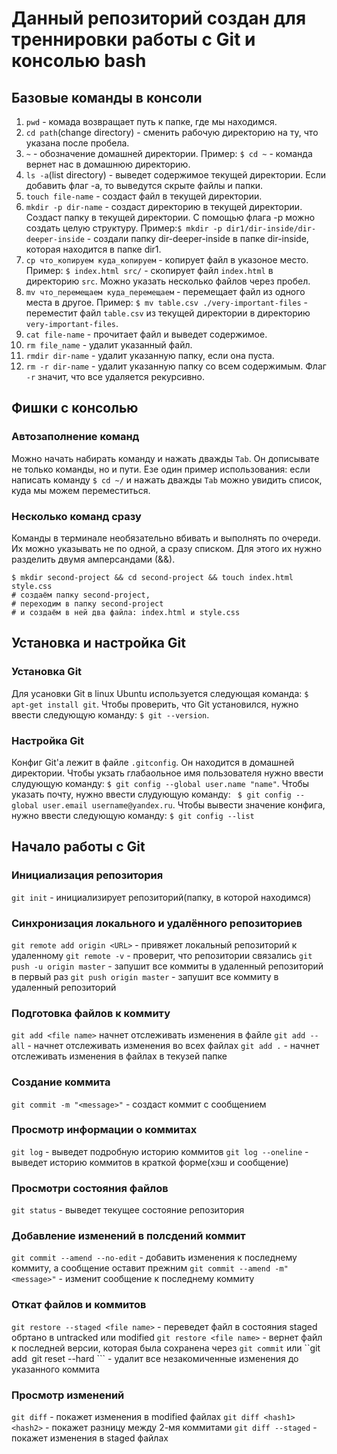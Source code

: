 # Данный репозиторий создан для треннировки работы с Git и консолью bash

## Базовые команды в консоли

1. ```pwd``` - комада возвращает путь к папке, где мы находимся.
2. ```cd path```(change directory) - сменить рабочую директорию на ту, что указана после пробела.
3. ```~``` - обозначение домашней директории. Пример: ```$ cd ~``` - команда вернет нас в домашнюю директорию.
4. ```ls -a```(list directory) - выведет содержимое текущей директории. Если добавить флаг -a,
то выведутся скрыте файлы и папки.
5. ```touch file-name``` - создаст файл в текущей директории.
6. ```mkdir -p dir-name``` - создаст директорию в текущей директории. Создаст папку в текущей директории. С помощью флага -p можно создать целую структуру. Пример:```$ mkdir -p dir1/dir-inside/dir-deeper-inside``` - создали папку dir-deeper-inside в папке dir-inside, которая находится в папке dir1.
7. ```cp что_копируем куда_копируем``` - копирует файл в указоное место. Пример: ```$ index.html src/``` - скопирует файл ```index.html``` в директорию ```src```. Можно указать несколько файлов через пробел.
8. ```mv что_перемещаем куда_перемещаем``` - перемещает файл из одного места в другое. Пример: ```$ mv table.csv ./very-important-files``` - переместит файл ```table.csv``` из текущей директории в директорию ```very-important-files```.
9. ```cat file-name``` - прочитает файл и выведет содержимое.
10. ```rm file_name``` - удалит указанный файл.
11. ```rmdir dir-name``` - удалит указанную папку, если она пуста.
12. ```rm -r dir-name``` - удалит указанную папку со всем содержимым. Флаг ```-r``` значит, что все удаляется рекурсивно.

## Фишки с консолью

### Автозаполнение команд
Можно начать набирать команду и нажать дважды ```Tab```. Он дописывате не только команды, но и пути. Езе один пример использования: если написать команду ```$ cd ~/``` и нажать дважды ```Tab``` можно увидить список, куда мы можем переместиться.

### Несколько команд сразу
Команды в терминале необязательно вбивать и выполнять по очереди. Их можно указывать не по одной, а сразу списком. Для этого их нужно разделить двумя амперсандами (&&).
```
$ mkdir second-project && cd second-project && touch index.html style.css
# создаём папку second-project,
# переходим в папку second-project
# и создаём в ней два файла: index.html и style.css
```

## Установка и настройка Git

### Установка Git
Для усановки Git в linux Ubuntu используется следующая команда: ```$ apt-get install git```.
Чтобы проверить, что Git установился, нужно ввести следующую команду: ```$ git --version```.

### Настройка Git
Конфиг Git'a лежит в файле ```.gitconfig```. Он находится в домашней директории. Чтобы укзать глабаольное имя пользователя нужно ввести слудующую команду: ```$ git config --global user.name "name"```. Чтобы указать почту, нужно ввести слудующую команду: ``` $ git config --global user.email username@yandex.ru```. Чтобы вывести значение конфига, нужно ввести следующую команду: ```$ git config --list```

## Начало работы с Git

### Инициализация репозитория
```git init``` - инициализирует репозиторий(папку, в которой находимся)

### Синхронизация локального и удалённого репозиториев
```git remote add origin <URL>``` - привяжет локальный репозиторий к удаленному
```git remote -v``` - проверит, что репозитории связались
```git push -u origin master``` - запушит все коммиты в удаленный репозиторий в первый раз
```git push origin master``` - запушит все коммиту в удаленный репозиторий

### Подготовка файлов к коммиту
```git add <file name>``` начнет отслеживать изменения в файле
```git add --all``` - начнет отслеживать изменения во всех файлах
```git add .``` - начнет отслеживать изменения в файлах в текузей папке

### Создание коммита
```git commit -m "<message>"``` - создаст коммит с сообщением

### Просмотр информации о коммитах
```git log``` - выведет подробную историю коммитов
```git log --oneline``` - выведет историю коммитов в краткой форме(хэш и сообщение)

### Просмотри состояния файлов
```git status``` - выведет текущее состояние репозитория

### Добавление изменений в полсдений коммит
```git commit --amend --no-edit``` - добавить изменения к последнему коммиту, а сообщение оставит прежним
```git commit --amend -m"<message>"``` - изменит сообщение к последнему коммиту

### Откат файлов и коммитов
```git restore --staged <file name>``` - переведет файл в состояния staged обртано в untracked или modified
```git restore <file name>``` - вернет файл к последней версии, которая была сохранена через ```git commit``` или ``git add```
```git reset --hard <hash>``` - удалит все незакомиченные изменения до указанного коммита

### Просмотр изменений 
```git diff``` - покажет изменения в modified файлах
```git diff <hash1> <hash2>``` - покажет разницу между 2-мя коммитами
```git diff --staged``` - покажет изменения в staged файлах

 	
